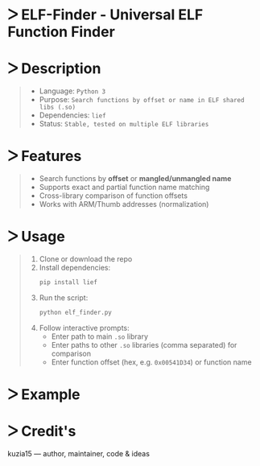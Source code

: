 # ᐳ ELF-Finder - Universal ELF Function Finder

# ᐳ Description  
> * Language: `Python 3`  
> * Purpose: `Search functions by offset or name in ELF shared libs (.so)`  
> * Dependencies: `lief`  
> * Status: `Stable, tested on multiple ELF libraries`  

# ᐳ Features
> * Search functions by **offset** or **mangled/unmangled name**
> * Supports exact and partial function name matching
> * Cross-library comparison of function offsets
> * Works with ARM/Thumb addresses (normalization)

# ᐳ Usage
> 1. Clone or download the repo  
> 2. Install dependencies:  
>    ```bash  
>    pip install lief  
>    ```  
> 3. Run the script:  
>    ```bash  
>    python elf_finder.py  
>    ```  
> 4. Follow interactive prompts:  
>    - Enter path to main `.so` library  
>    - Enter paths to other `.so` libraries (comma separated) for comparison  
>    - Enter function offset (hex, e.g. `0x00541D34`) or function name  

# ᐳ Example



# ᐳ Credit's
kuzia15 — author, maintainer, code & ideas